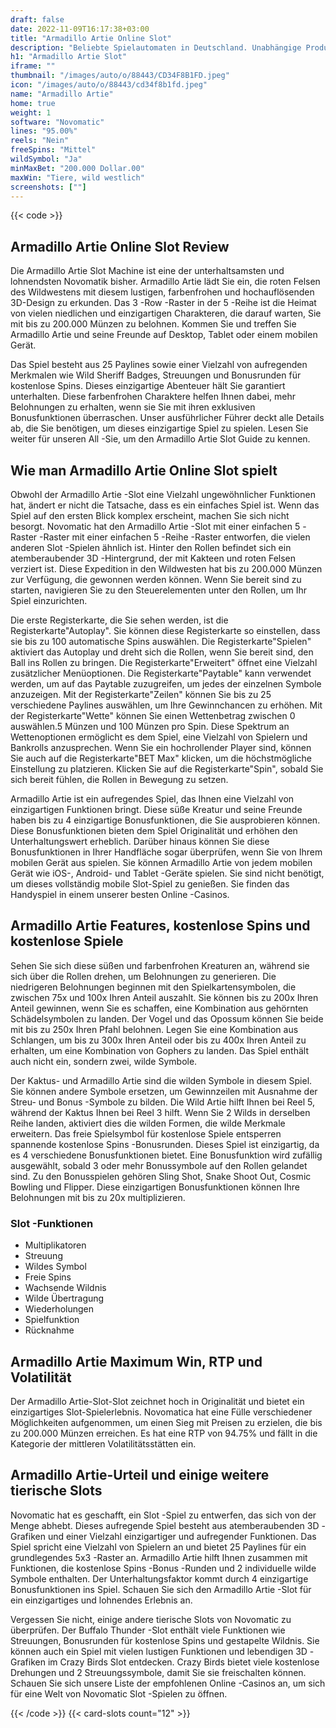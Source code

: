 ```yaml
---
draft: false
date: 2022-11-09T16:17:38+03:00
title: "Armadillo Artie Online Slot"
description: "Beliebte Spielautomaten in Deutschland. Unabhängige Produktbewertungen und exklusive Anmeldeangebote. Jetzt spielen!"
h1: "Armadillo Artie Slot"
iframe: ""
thumbnail: "/images/auto/o/88443/CD34F8B1FD.jpeg"
icon: "/images/auto/o/88443/cd34f8b1fd.jpeg"
name: "Armadillo Artie"
home: true
weight: 1
software: "Novomatic"
lines: "95.00%"
reels: "Nein"
freeSpins: "Mittel"
wildSymbol: "Ja"
minMaxBet: "200.000 Dollar.00"
maxWin: "Tiere, wild westlich"
screenshots: [""]
---
```


{{< code >}}<h2>Armadillo Artie Online Slot Review</h2><p>Die Armadillo Artie Slot Machine ist eine der unterhaltsamsten und lohnendsten Novomatik bisher. Armadillo Artie lädt Sie ein, die roten Felsen des Wildwestens mit diesem lustigen, farbenfrohen und hochauflösenden 3D-Design zu erkunden. Das 3 -Row -Raster in der 5 -Reihe ist die Heimat von vielen niedlichen und einzigartigen Charakteren, die darauf warten, Sie mit bis zu 200.000 Münzen zu belohnen. Kommen Sie und treffen Sie Armadillo Artie und seine Freunde auf Desktop, Tablet oder einem mobilen Gerät.</p><p>Das Spiel besteht aus 25 Paylines sowie einer Vielzahl von aufregenden Merkmalen wie Wild Sheriff Badges, Streuungen und Bonusrunden für kostenlose Spins. Dieses einzigartige Abenteuer hält Sie garantiert unterhalten. Diese farbenfrohen Charaktere helfen Ihnen dabei, mehr Belohnungen zu erhalten, wenn sie Sie mit ihren exklusiven Bonusfunktionen überraschen. Unser ausführlicher Führer deckt alle Details ab, die Sie benötigen, um dieses einzigartige Spiel zu spielen. Lesen Sie weiter für unseren All -Sie, um den Armadillo Artie Slot Guide zu kennen.</p><h2>Wie man Armadillo Artie Online Slot spielt</h2><p>Obwohl der Armadillo Artie -Slot eine Vielzahl ungewöhnlicher Funktionen hat, ändert er nicht die Tatsache, dass es ein einfaches Spiel ist. Wenn das Spiel auf den ersten Blick komplex erscheint, machen Sie sich nicht besorgt. Novomatic hat den Armadillo Artie -Slot mit einer einfachen 5 -Raster -Raster mit einer einfachen 5 -Reihe -Raster entworfen, die vielen anderen Slot -Spielen ähnlich ist. Hinter den Rollen befindet sich ein atemberaubender 3D -Hintergrund, der mit Kakteen und roten Felsen verziert ist. Diese Expedition in den Wildwesten hat bis zu 200.000 Münzen zur Verfügung, die gewonnen werden können. Wenn Sie bereit sind zu starten, navigieren Sie zu den Steuerelementen unter den Rollen, um Ihr Spiel einzurichten.</p><p>Die erste Registerkarte, die Sie sehen werden, ist die Registerkarte"Autoplay". Sie können diese Registerkarte so einstellen, dass sie bis zu 100 automatische Spins auswählen. Die Registerkarte"Spielen" aktiviert das Autoplay und dreht sich die Rollen, wenn Sie bereit sind, den Ball ins Rollen zu bringen. Die Registerkarte"Erweitert" öffnet eine Vielzahl zusätzlicher Menüoptionen. Die Registerkarte"Paytable" kann verwendet werden, um auf das Paytable zuzugreifen, um jedes der einzelnen Symbole anzuzeigen. Mit der Registerkarte"Zeilen" können Sie bis zu 25 verschiedene Paylines auswählen, um Ihre Gewinnchancen zu erhöhen. Mit der Registerkarte"Wette" können Sie einen Wettenbetrag zwischen 0 auswählen.5 Münzen und 100 Münzen pro Spin. Diese Spektrum an Wettenoptionen ermöglicht es dem Spiel, eine Vielzahl von Spielern und Bankrolls anzusprechen. Wenn Sie ein hochrollender Player sind, können Sie auch auf die Registerkarte"BET Max" klicken, um die höchstmögliche Einstellung zu platzieren. Klicken Sie auf die Registerkarte"Spin", sobald Sie sich bereit fühlen, die Rollen in Bewegung zu setzen.</p><p>Armadillo Artie ist ein aufregendes Spiel, das Ihnen eine Vielzahl von einzigartigen Funktionen bringt. Diese süße Kreatur und seine Freunde haben bis zu 4 einzigartige Bonusfunktionen, die Sie ausprobieren können. Diese Bonusfunktionen bieten dem Spiel Originalität und erhöhen den Unterhaltungswert erheblich. Darüber hinaus können Sie diese Bonusfunktionen in Ihrer Handfläche sogar überprüfen, wenn Sie von Ihrem mobilen Gerät aus spielen. Sie können Armadillo Artie von jedem mobilen Gerät wie iOS-, Android- und Tablet -Geräte spielen. Sie sind nicht benötigt, um dieses vollständig mobile Slot-Spiel zu genießen. Sie finden das Handyspiel in einem unserer besten Online -Casinos.</p><h2>Armadillo Artie Features, kostenlose Spins und kostenlose Spiele</h2><p>Sehen Sie sich diese süßen und farbenfrohen Kreaturen an, während sie sich über die Rollen drehen, um Belohnungen zu generieren. Die niedrigeren Belohnungen beginnen mit den Spielkartensymbolen, die zwischen 75x und 100x Ihren Anteil auszahlt. Sie können bis zu 200x Ihren Anteil gewinnen, wenn Sie es schaffen, eine Kombination aus gehörnten Schädelsymbolen zu landen. Der Vogel und das Opossum können Sie beide mit bis zu 250x Ihren Pfahl belohnen. Legen Sie eine Kombination aus Schlangen, um bis zu 300x Ihren Anteil oder bis zu 400x Ihren Anteil zu erhalten, um eine Kombination von Gophers zu landen. Das Spiel enthält auch nicht ein, sondern zwei, wilde Symbole.</p><p>Der Kaktus- und Armadillo Artie sind die wilden Symbole in diesem Spiel. Sie können andere Symbole ersetzen, um Gewinnzeilen mit Ausnahme der Streu- und Bonus -Symbole zu bilden. Die Wild Artie hilft Ihnen bei Reel 5, während der Kaktus Ihnen bei Reel 3 hilft. Wenn Sie 2 Wilds in derselben Reihe landen, aktiviert dies die wilden Formen, die wilde Merkmale erweitern. Das freie Spielsymbol für kostenlose Spiele entsperren spannende kostenlose Spins -Bonusrunden. Dieses Spiel ist einzigartig, da es 4 verschiedene Bonusfunktionen bietet. Eine Bonusfunktion wird zufällig ausgewählt, sobald 3 oder mehr Bonussymbole auf den Rollen gelandet sind. Zu den Bonusspielen gehören Sling Shot, Snake Shoot Out, Cosmic Bowling und Flipper. Diese einzigartigen Bonusfunktionen können Ihre Belohnungen mit bis zu 20x multiplizieren.</p><h3>
Slot -Funktionen</h3><ul>
<li></span>
Multiplikatoren</li>
<li></span>
Streuung</li>
<li></span>
Wildes Symbol</li>
<li></span>
Freie Spins</li>
<li></span>
Wachsende Wildnis</li>
<li></span>
Wilde Übertragung</li>
<li></span>
Wiederholungen</li>
<li></span>
Spielfunktion</li>
<li></span>
Rücknahme</li></ul><h2>Armadillo Artie Maximum Win, RTP und Volatilität</h2><p>Der Armadillo Artie-Slot-Slot zeichnet hoch in Originalität und bietet ein einzigartiges Slot-Spielerlebnis. Novomatica hat eine Fülle verschiedener Möglichkeiten aufgenommen, um einen Sieg mit Preisen zu erzielen, die bis zu 200.000 Münzen erreichen. Es hat eine RTP von 94.75% und fällt in die Kategorie der mittleren Volatilitätsstätten ein.</p><h2>Armadillo Artie-Urteil und einige weitere tierische Slots</h2><p>Novomatic hat es geschafft, ein Slot -Spiel zu entwerfen, das sich von der Menge abhebt. Dieses aufregende Spiel besteht aus atemberaubenden 3D -Grafiken und einer Vielzahl einzigartiger und aufregender Funktionen. Das Spiel spricht eine Vielzahl von Spielern an und bietet 25 Paylines für ein grundlegendes 5x3 -Raster an. Armadillo Artie hilft Ihnen zusammen mit Funktionen, die kostenlose Spins -Bonus -Runden und 2 individuelle wilde Symbole enthalten. Der Unterhaltungsfaktor kommt durch 4 einzigartige Bonusfunktionen ins Spiel. Schauen Sie sich den Armadillo Artie -Slot für ein einzigartiges und lohnendes Erlebnis an.</p><p>Vergessen Sie nicht, einige andere tierische Slots von Novomatic zu überprüfen. Der Buffalo Thunder -Slot enthält viele Funktionen wie Streuungen, Bonusrunden für kostenlose Spins und gestapelte Wildnis. Sie können auch ein Spiel mit vielen lustigen Funktionen und lebendigen 3D -Grafiken im Crazy Birds Slot entdecken. Crazy Birds bietet viele kostenlose Drehungen und 2 Streuungssymbole, damit Sie sie freischalten können. Schauen Sie sich unsere Liste der empfohlenen Online -Casinos an, um sich für eine Welt von Novomatic Slot -Spielen zu öffnen.</p>{{< /code >}}
 {{< card-slots count="12" >}}